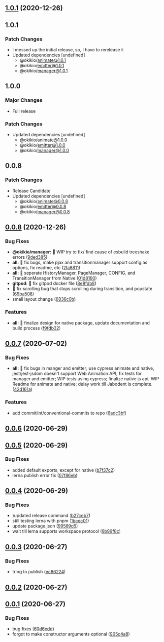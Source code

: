 ## [1.0.1](https://github.com/okikio/native/compare/v0.0.8...v1.0.1) (2020-12-26)

## 1.0.1

### Patch Changes

- I messed up the initial release, so, I have to rerelease it
- Updated dependencies [undefined]
  - @okikio/animate@1.0.1
  - @okikio/emitter@1.0.1
  - @okikio/manager@1.0.1

## 1.0.0

### Major Changes

- Full release

### Patch Changes

- Updated dependencies [undefined]
  - @okikio/animate@1.0.0
  - @okikio/emitter@1.0.0
  - @okikio/manager@1.0.0

## 0.0.8

### Patch Changes

- Release Candidate
- Updated dependencies [undefined]
  - @okikio/animate@0.0.8
  - @okikio/emitter@0.0.8
  - @okikio/manager@0.0.8

## [0.0.8](https://github.com/okikio/native/compare/v0.0.7...v0.0.8) (2020-12-26)

### Bug Fixes

- **@okikio/manager:** :art: WIP try to fix/ find cause of esbuild treeshake errors ([9ded385](https://github.com/okikio/native/commit/9ded3855f3abfe944e76bfdaf1ff1a62462d2fa5))
- **all:** :bug: fix bugs, make pjax and transitionmanager support config as options, fix readme, etc ([2fa6811](https://github.com/okikio/native/commit/2fa6811a98bcaeb45ba4bf8cf1a83e10ca0c9b4c))
- **all:** :bug: seperate HistoryManager, PageManager, CONFIG, and TransitionManager from Native ([01d8190](https://github.com/okikio/native/commit/01d81908ff9bc78382c2e8d7f1df8ea1100f53cb))
- **gitpod:** :bug: fix gitpod docker file ([8e8fdb8](https://github.com/okikio/native/commit/8e8fdb8fd02a5bdfd2b16e601ba94a9f1ed97d85))
- :bug: fix scrolling bug that stops scrolling during transition, and popstate ([69ba508](https://github.com/okikio/native/commit/69ba508a65155f129648f12702f4a3aecd4eba42))
- small layout change ([6836c0b](https://github.com/okikio/native/commit/6836c0b8eeed1db8b07ce6394c90d1fe692d830c))

### Features

- **all:** :construction: finalize design for native package, update documentation and build process ([f9fdb32](https://github.com/okikio/native/commit/f9fdb32e347de2c7e48c9f10908b09242862a4fd))

## [0.0.7](https://github.com/okikio/native/compare/v0.0.6...v0.0.7) (2020-07-02)

### Bug Fixes

- **all:** :construction: fix bugs in manger and emitter; use cypress animate and native, jest/jest-jsdom doesn't support Web Animation API; fix tests for manager and emitter; WIP tests using cypress; finalize native js api; WIP Readme for animate and native; delay work till Jabodent is complete. ([42d161a](https://github.com/okikio/native/commit/42d161a5ef3515d9e3067334aebc14d2c6bcc23f))

### Features

- add commitlint/conventional-commits to repo ([6adc3bf](https://github.com/okikio/native/commit/6adc3bf9f4e7567d3758b77fa55a49b3b679b604))

## [0.0.6](https://github.com/okikio/native/compare/v0.0.5...v0.0.6) (2020-06-29)

## [0.0.5](https://github.com/okikio/native/compare/v0.0.4...v0.0.5) (2020-06-29)

### Bug Fixes

- added default exports, except for native ([b7f37c2](https://github.com/okikio/native/commit/b7f37c2b5d7287b01ecf5c793392f14c5ff3e346))
- lerna publish error fix ([07f86eb](https://github.com/okikio/native/commit/07f86eb7cc442c2e91bb36dbdee9061dded5ccc4))

## [0.0.4](https://github.com/okikio/native/compare/v0.0.3...v0.0.4) (2020-06-29)

### Bug Fixes

- )updated release command ([b27ceb7](https://github.com/okikio/native/commit/b27ceb7de404587fa104da4f8ab662530d405e5a))
- still testing lerna with pnpm ([1bcec01](https://github.com/okikio/native/commit/1bcec0121a755099362341057f79ce8fcf8286f9))
- update package.json ([99569d5](https://github.com/okikio/native/commit/99569d5f4bfd9c8e443554c43344400b9bf1d1e5))
- wait till lerna supports workspace protocol ([6b99f8c](https://github.com/okikio/native/commit/6b99f8c2e6803531a1d6890a9708f5c6bedac054))

## [0.0.3](https://github.com/okikio/native/compare/v0.0.2...v0.0.3) (2020-06-27)

### Bug Fixes

- tring to publish ([ec86224](https://github.com/okikio/native/commit/ec86224e9eaaaa822f53301aa1bc5027a9379f17))

## [0.0.2](https://github.com/okikio/native/compare/v0.0.1...v0.0.2) (2020-06-27)

## [0.0.1](https://github.com/okikio/native/compare/905c4a80ad3760ff6b808a8d284ad3a943e9fa1d...v0.0.1) (2020-06-27)

### Bug Fixes

- bug fixes ([60d6edd](https://github.com/okikio/native/commit/60d6edd7629ba661d974cdffccbfaf485fe62b9a))
- forgot to make constructor arguments optional ([905c4a8](https://github.com/okikio/native/commit/905c4a80ad3760ff6b808a8d284ad3a943e9fa1d))
